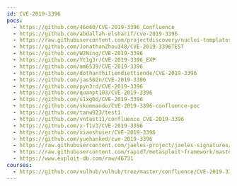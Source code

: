 ```yaml
---
id: CVE-2019-3396
pocs:
  - https://github.com/46o60/CVE-2019-3396_Confluence
  - https://github.com/abdallah-elsharif/cve-2019-3396
  - https://raw.githubusercontent.com/projectdiscovery/nuclei-templates/master/cves/2019/CVE-2019-3396.yaml
  - https://github.com/JonathanZhou348/CVE-2019-3396TEST
  - https://github.com/W2Ning/CVE-2019-3396
  - https://github.com/Yt1g3r/CVE-2019-3396_EXP
  - https://github.com/am6539/CVE-2019-3396
  - https://github.com/dothanthitiendiettiende/CVE-2019-3396
  - https://github.com/jas502n/CVE-2019-3396
  - https://github.com/pyn3rd/CVE-2019-3396
  - https://github.com/quanpt103/CVE-2019-3396
  - https://github.com/s1xg0d/CVE-2019-3396
  - https://github.com/skommando/CVE-2019-3396-confluence-poc
  - https://github.com/tanw923/test1
  - https://github.com/vntest11/confluence_CVE-2019-3396
  - https://github.com/x-f1v3/CVE-2019-3396
  - https://github.com/xiaoshuier/CVE-2019-3396
  - https://github.com/yuehanked/cve-2019-3396
  - https://raw.githubusercontent.com/jaeles-project/jaeles-signatures/master/cves/atlassian-confluence-path-traversal-cve-2019-3396.yaml
  - https://raw.githubusercontent.com/rapid7/metasploit-framework/master/modules/exploits/multi/http/confluence_widget_connector.rb
  - https://www.exploit-db.com/raw/46731
courses:
  - https://github.com/vulhub/vulhub/tree/master/confluence/CVE-2019-3396
---
```

